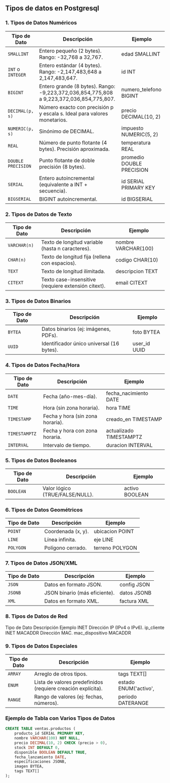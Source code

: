 
## Tipos de datos en Postgresql

### 1. Tipos de Datos Numéricos
|Tipo de Dato|	Descripción	        |Ejemplo|
|-|-|-|
|`SMALLINT`	        |Entero pequeño (2 bytes). Rango: -32,768 a 32,767.	                                            |edad SMALLINT|
|`INT` o `INTEGER`	    |Entero estándar (4 bytes). Rango: -2,147,483,648 a 2,147,483,647.	                        |id INT|
|`BIGINT`	            |Entero grande (8 bytes). Rango: -9,223,372,036,854,775,808 a 9,223,372,036,854,775,807.	|numero_telefono BIGINT|
|`DECIMAL(p, s)`	    |Número exacto con precisión p y escala s. Ideal para valores monetarios.	                |precio DECIMAL(10, 2)|
|`NUMERIC(p, s)`	    |Sinónimo de DECIMAL.	                                                                    |impuesto NUMERIC(5, 2)|
|`REAL`	            |Número de punto flotante (4 bytes). Precisión aproximada.	                                    |temperatura REAL|
|`DOUBLE PRECISION`	|Punto flotante de doble precisión (8 bytes).	                                                |promedio DOUBLE PRECISION|
|`SERIAL`	            |Entero autoincremental (equivalente a INT + secuencia).	                                |id SERIAL PRIMARY KEY|
|`BIGSERIAL`	        |BIGINT autoincremental.	                                                                |id BIGSERIAL|

### 2. Tipos de Datos de Texto
|Tipo de Dato	|Descripción	|   Ejemplo|
|-|-|-|
|`VARCHAR(n)`	    |Texto de longitud variable (hasta n caracteres).	    |nombre VARCHAR(100)|
|`CHAR(n)`	    |Texto de longitud fija (rellena con espacios).	            |codigo CHAR(10)|
|`TEXT`	        |Texto de longitud ilimitada.	                            |descripcion TEXT|
|`CITEXT`	        |Texto case-insensitive (requiere extensión citext).	|email CITEXT|

### 3. Tipos de Datos Binarios
|Tipo de Dato	|Descripción	|Ejemplo|
|-|-|-|
|`BYTEA`	        |Datos binarios (ej: imágenes, PDFs).	    |foto BYTEA|
|`UUID`	        |Identificador único universal (16 bytes).	|user_id UUID|

### 4. Tipos de Datos Fecha/Hora
|Tipo de Dato   |Descripción	                    |Ejemplo|
|-|-|-|
|`DATE`	        |Fecha (año-mes-día).	            |fecha_nacimiento DATE|
|`TIME`	        |Hora (sin zona horaria).	        |hora TIME|
|`TIMESTAMP`	    |Fecha y hora (sin zona horaria).	|creado_en TIMESTAMP|
|`TIMESTAMPTZ`	|Fecha y hora con zona horaria. 	|actualizado TIMESTAMPTZ|
|`INTERVAL`	    |Intervalo de tiempo.	            |duracion INTERVAL|

### 5. Tipos de Datos Booleanos
|Tipo de Dato   |Descripción	                    |Ejemplo|
|-|-|-|
|`BOOLEAN`	|Valor lógico (TRUE/FALSE/NULL).	|activo BOOLEAN|

### 6. Tipos de Datos Geométricos
|Tipo de Dato   |Descripción	        |Ejemplo|
|-|-|-|
|`POINT`	    |Coordenada (x, y).	    |ubicacion POINT|
|`LINE`	        |Línea infinita.	        |eje LINE|
|`POLYGON`	    |Polígono cerrado.	    |terreno POLYGON|

### 7. Tipos de Datos JSON/XML
|Tipo de Dato   |Descripción	                |Ejemplo|
|-|-|-|
|`JSON`	        |Datos en formato JSON.	        |config JSON|
|`JSONB`	    |JSON binario (más eficiente).	|datos JSONB|
|`XML`	        |Datos en formato XML.	        |factura XML|

### 8. Tipos de Datos de Red
Tipo de Dato	Descripción	Ejemplo
INET	Dirección IP (IPv4 o IPv6).	ip_cliente INET
MACADDR	Dirección MAC.	mac_dispositivo MACADDR

### 9. Tipos de Datos Especiales
|Tipo de Dato   |Descripción	                |Ejemplo|
|-|-|-|
|`ARRAY`	        |Arreglo de otros tipos.	    |tags TEXT[]|
|`ENUM`	        |Lista de valores predefinidos (requiere creación explícita).	|estado ENUM('activo', |'inactivo')
|`RANGE`	        |Rango de valores (ej: fechas, números).	|periodo DATERANGE|

### Ejemplo de Tabla con Varios Tipos de Datos
```sql
CREATE TABLE ventas.productos (
    producto_id SERIAL PRIMARY KEY,
    nombre VARCHAR(100) NOT NULL,
    precio DECIMAL(10, 2) CHECK (precio > 0),
    stock INT DEFAULT 0,
    disponible BOOLEAN DEFAULT TRUE,
    fecha_lanzamiento DATE,
    especificaciones JSONB,
    imagen BYTEA,
    tags TEXT[]
);
```